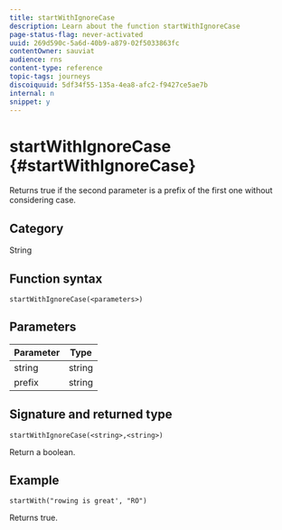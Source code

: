 ```yaml
---
title: startWithIgnoreCase
description: Learn about the function startWithIgnoreCase
page-status-flag: never-activated
uuid: 269d590c-5a6d-40b9-a879-02f5033863fc
contentOwner: sauviat
audience: rns
content-type: reference
topic-tags: journeys
discoiquuid: 5df34f55-135a-4ea8-afc2-f9427ce5ae7b
internal: n
snippet: y
---
```


# startWithIgnoreCase {#startWithIgnoreCase}

Returns true if the second parameter is a prefix of the first one without considering case.

## Category

String

## Function syntax

`startWithIgnoreCase(<parameters>)`

## Parameters

| Parameter   | Type  |
|-------------|--------|
| string      | string |
| prefix      | string |

## Signature and returned type

`startWithIgnoreCase(<string>,<string>)`

Return a boolean.

## Example

`startWith("rowing is great', "RO")`

Returns true.
